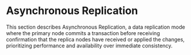 # Asynchronous Replication

This section describes Asynchronous Replication, a data replication mode where the primary node commits a transaction before receiving confirmation that the replica nodes have received or applied the changes, prioritizing performance and availability over immediate consistency.